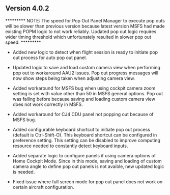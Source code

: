 ## Version 4.0.2
********* NOTE: The speed for Pop Out Panel Manager to execute pop outs will be slower than previous version because latest version MSFS had made existing POPM logic to not work reliably. Updated pop out logic requires wider timing threshold which unfortunately resulted in slower pop out speed. *********

* Added new logic to detect when flight session is ready to initiate pop out process for auto pop out panel.

* Updated logic to save and load custom camera view when performing pop out to workaround AAU2 issues. Pop out progress messages will now show steps being taken when adjusting camera view.

* Added workaround for MSFS bug when using cockpit camera zoom setting is set with value other than 50 in MSFS general options. Pop out was failing before because saving and loading custom camera view does not work correctly in MSFS.

* Added workaround for CJ4 CDU panel not popping out because of MSFS bug.

* Added configurable keyboard shortcut to initiate pop out process (default is Ctrl-Shift-O). This keyboard shortcut can be configured in preference setting. This setting can be disabled to improve computing resource needed to constantly detect keyboard inputs.

* Added separate logic to configure panels if using camera options of Home Cockpit Mode. Since in this mode, saving and loading of custom camera angle to define pop out panels is not avaible, new updated logic is needed. 

* Fixed issue where full screen mode for pop out panel does not work on certain aircraft configuration.